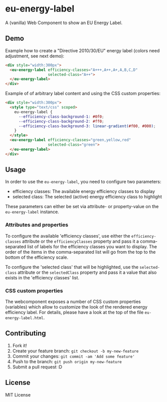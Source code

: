 # eu-energy-label

A (vanilla) Web Component to show an EU Energy Label.

## Demo

Example how to create a "Directive 2010/30/EU" energy label (colors need adjustment, see next demo):
<!--
```
<custom-element-demo>
  <template>
    <script src="../webcomponentsjs/webcomponents-loader.js"></script>
    <link rel="import" href="eu-energy-label.html">
    <next-code-block></next-code-block>
  </template>
</custom-element-demo>
```
-->
```html
<div style="width:300px">
  <eu-energy-label efficiency-classes="A+++,A++,A+,A,B,C,D"
                   selected-class="A++">
  </eu-energy-label>
</div>
```

Example of of arbitrary label content and using the CSS custom properties:
<!--
```
<custom-element-demo>
  <template>
    <script src="../webcomponentsjs/webcomponents-loader.js"></script>
    <link rel="import" href="eu-energy-label.html">
    <next-code-block></next-code-block>
  </template>
</custom-element-demo>
```
-->
```html
<div style="width:300px">
  <style type="text/css" scoped>
    eu-energy-label {
      --efficiency-class-background-1: #0f0;
      --efficiency-class-background-2: #ff0;
      --efficiency-class-background-3: linear-gradient(#f00, #000);
    }
  </style>
  <eu-energy-label efficiency-classes="green,yellow,red"
                   selected-class="green">
  </eu-energy-label>
</div>
```
## Usage

In order to use the `eu-energy-label`, you need to configure two parameters:

* efficiency classes: The available energy efficiency classes to display
* selected class: The selected (active) energy efficiency class to highlight

These parameters can either be set via attribute- or property-value on the `eu-energy-label` instance.


### Attributes and properties

To configure the available 'efficiency classes', use either the `efficiency-classes` attribute or the `efficiencyClasses` property and pass it a comma-separated list of labels for the efficiency classes you want to display. The order of the items in the comma-separated list will go from the top to the bottom of the efficiency scale.

To configure the 'selected class' that will be highlighted, use the `selected-class` attribute or the `selectedClass` property and pass it a value that also exists in the 'efficiency classes' list.

### CSS custom properties

The webcomponent exposes a number of CSS custom properties (variables) which allow to customize the look of the rendered energy efficiency label. For details, please have a look at the top of the file `eu-energy-label.html`.

## Contributing

1. Fork it!
2. Create your feature branch: `git checkout -b my-new-feature`
3. Commit your changes: `git commit -am 'Add some feature'`
4. Push to the branch: `git push origin my-new-feature`
5. Submit a pull request :D

## License

MIT License
